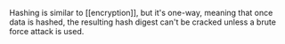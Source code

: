 Hashing is similar to [[encryption]], but it's one-way, meaning that once data is hashed, the resulting hash digest can't be cracked unless a brute force attack is used.